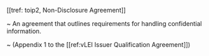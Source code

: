 [[tref: toip2, Non-Disclosure Agreement]]

~ An agreement that outlines requirements for handling confidential information.

~ (Appendix 1 to the [[ref:vLEI Issuer Qualification Agreement]])
